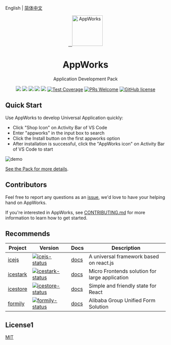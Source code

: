 English | [简体中文](./README.zh-CN.md)

<p align="center">
  <a href="https://appworks.site">
    <img alt="AppWorks" src="https://img.alicdn.com/imgextra/i4/O1CN01jLRijt1SPxrlCRSEJ_!!6000000002240-2-tps-258-258.png" width="96">
  </a>
</p>

<h1 align="center">AppWorks</h1>

<p align="center">Application Development Pack</p>

<p align="center">
  <a href="https://marketplace.visualstudio.com/items?itemName=iceworks-team.iceworks"><img src="https://vsmarketplacebadge.apphb.com/version/iceworks-team.iceworks.svg?logo=visual-studio-code" /></a>
  <a href="https://marketplace.visualstudio.com/items?itemName=iceworks-team.iceworks"><img src="https://vsmarketplacebadge.apphb.com/installs-short/iceworks-team.iceworks.svg" /></a>
  <a href="https://marketplace.visualstudio.com/items?itemName=iceworks-team.iceworks"><img src="https://vsmarketplacebadge.apphb.com/downloads-short/iceworks-team.iceworks.svg" /></a>
  <a href="https://marketplace.visualstudio.com/items?itemName=iceworks-team.iceworks&ssr=false#review-details"><img src="https://vsmarketplacebadge.apphb.com/rating-star/iceworks-team.iceworks.svg" /></a>
  <a href="https://github.com/appworks-lab/pack/actions"><img src="https://github.com/appworks-lab/pack/workflows/ci/badge.svg" /></a>
  <a href="https://codecov.io/gh/appworks-lab/pack"><img src="https://img.shields.io/codecov/c/github/appworks-lab/pack/master.svg" alt="Test Coverage" /></a>
  <a href="https://github.com/appworks-lab/pack/pulls"><img src="https://img.shields.io/badge/PRs-welcome-brightgreen.svg" alt="PRs Welcome" /></a>
  <a href="/LICENSE"><img src="https://img.shields.io/badge/license-MIT-blue.svg" alt="GitHub license" /></a>
</p>

## Quick Start

Use AppWorks to develop Universal Application quickly:

- Click "Shop Icon" on Activity Bar of VS Code
- Enter "appworks" in the input box to search
- Click the Install button on the first appworks option
- After installation is successful, click the "AppWorks icon" on Activity Bar of VS Code to start

![demo](https://img.alicdn.com/imgextra/i4/O1CN010dwNp41NjalPbE65O_!!6000000001606-2-tps-2048-738.png)

[See the Pack for more details](extensions/appworks/README.md).

## Contributors

Feel free to report any questions as an [issue](https://github.com/appworks-lab/pack/issues/new), we'd love to have your helping hand on AppWorks.

If you're interested in AppWorks, see [CONTRIBUTING.md](./.github/CONTRIBUTING.md) for more information to learn how to get started.

## Recommends

|    Project         |    Version      |     Docs    |   Description       |
|----------------|------------------|--------------|-----------|
| [icejs] | [![icejs-status]][icejs-package] | [docs][icejs-docs] | A universal framework based on react.js |
| [icestark] | [![icestark-status]][icestark-package] | [docs][icestark-docs] | Micro Frontends solution for large application |
| [icestore] | [![icestore-status]][icestore-package] | [docs][icestore-docs] | Simple and friendly state for React |
| [formily] | [![formily-status]][formily-package] | [docs][formily-docs] | Alibaba Group Unified Form Solution |

[icejs]: https://github.com/alibaba/ice
[icestark]: https://github.com/ice-lab/icestark
[icestore]: https://github.com/ice-lab/icestore
[formily]: https://github.com/alibaba/formily

[icejs-status]: https://img.shields.io/npm/v/ice.js.svg
[icestark-status]: https://img.shields.io/npm/v/@ice/stark.svg
[icestore-status]: https://img.shields.io/npm/v/@ice/store.svg
[formily-status]: https://img.shields.io/npm/v/@formily/react.svg

[icejs-package]: https://npmjs.com/package/ice.js
[icestark-package]: https://npmjs.com/package/@ice/stark
[icestore-package]: https://npmjs.com/package/@ice/store
[formily-package]: https://npmjs.com/package/@formily/react

[icejs-docs]: https://ice.work
[icestark-docs]: https://micro-frontends.ice.work
[icestore-docs]: https://github.com/ice-lab/icestore#icestore
[formily-docs]: https://formilyjs.org

## License1

[MIT](LICENSE)
